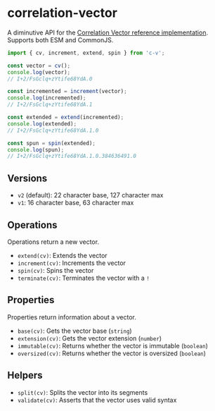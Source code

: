 # correlation-vector

A diminutive API for the [Correlation Vector reference implementation](https://github.com/microsoft/CorrelationVector-JavaScript). Supports both ESM and CommonJS.

```ts
import { cv, increment, extend, spin } from 'c-v';

const vector = cv();
console.log(vector);
// I+2/FsGclq+zYtife68YdA.0

const incremented = increment(vector);
console.log(incremented);
// I+2/FsGclq+zYtife68YdA.1

const extended = extend(incremented);
console.log(extended);
// I+2/FsGclq+zYtife68YdA.1.0

const spun = spin(extended);
console.log(spun);
// I+2/FsGclq+zYtife68YdA.1.0.384636491.0
```

## Versions

- `v2` (default): 22 character base, 127 character max
- `v1`: 16 character base, 63 character max

## Operations

Operations return a new vector.

- `extend(cv)`: Extends the vector
- `increment(cv)`: Increments the vector
- `spin(cv)`: Spins the vector
- `terminate(cv)`: Terminates the vector with a `!`

## Properties

Properties return information about a vector.

- `base(cv)`: Gets the vector base (`string`)
- `extension(cv)`: Gets the vector extension (`number`)
- `immutable(cv)`: Returns whether the vector is immutable (`boolean`)
- `oversized(cv)`: Returns whether the vector is oversized (`boolean`)

## Helpers

- `split(cv)`: Splits the vector into its segments
- `validate(cv)`: Asserts that the vector uses valid syntax
